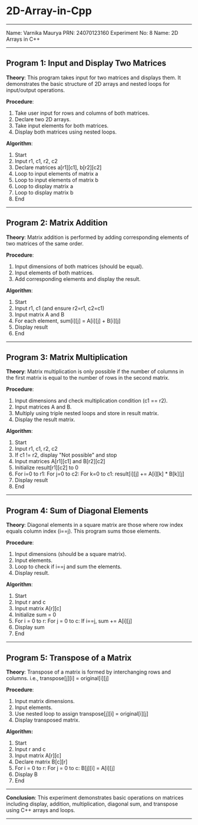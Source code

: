 # 2D-Array-in-Cpp
****************************************************
Name: Varnika Maurya
PRN: 24070123160
Experiment No: 8
Name: 2D Arrays in C++
****************************************************

Program 1: Input and Display Two Matrices
-----------------------------------------
**Theory**:
This program takes input for two matrices and displays them. It demonstrates the basic structure of 2D arrays and nested loops for input/output operations.

**Procedure**:
1. Take user input for rows and columns of both matrices.
2. Declare two 2D arrays.
3. Take input elements for both matrices.
4. Display both matrices using nested loops.

**Algorithm**:
1. Start
2. Input r1, c1, r2, c2
3. Declare matrices a[r1][c1], b[r2][c2]
4. Loop to input elements of matrix a
5. Loop to input elements of matrix b
6. Loop to display matrix a
7. Loop to display matrix b
8. End

----------------------------------------------------

Program 2: Matrix Addition
--------------------------
**Theory**:
Matrix addition is performed by adding corresponding elements of two matrices of the same order.

**Procedure**:
1. Input dimensions of both matrices (should be equal).
2. Input elements of both matrices.
3. Add corresponding elements and display the result.

**Algorithm**:
1. Start
2. Input r1, c1 (and ensure r2=r1, c2=c1)
3. Input matrix A and B
4. For each element, sum[i][j] = A[i][j] + B[i][j]
5. Display result
6. End

----------------------------------------------------

Program 3: Matrix Multiplication
--------------------------------
**Theory**:
Matrix multiplication is only possible if the number of columns in the first matrix is equal to the number of rows in the second matrix.

**Procedure**:
1. Input dimensions and check multiplication condition (c1 == r2).
2. Input matrices A and B.
3. Multiply using triple nested loops and store in result matrix.
4. Display the result matrix.

**Algorithm**:
1. Start
2. Input r1, c1, r2, c2
3. If c1 != r2, display "Not possible" and stop
4. Input matrices A[r1][c1] and B[r2][c2]
5. Initialize result[r1][c2] to 0
6. For i=0 to r1:
      For j=0 to c2:
          For k=0 to c1:
              result[i][j] += A[i][k] * B[k][j]
7. Display result
8. End

----------------------------------------------------

Program 4: Sum of Diagonal Elements
-----------------------------------
**Theory**:
Diagonal elements in a square matrix are those where row index equals column index (i==j). This program sums those elements.

**Procedure**:
1. Input dimensions (should be a square matrix).
2. Input elements.
3. Loop to check if i==j and sum the elements.
4. Display result.

**Algorithm**:
1. Start
2. Input r and c
3. Input matrix A[r][c]
4. Initialize sum = 0
5. For i = 0 to r:
     For j = 0 to c:
         If i==j, sum += A[i][j]
6. Display sum
7. End

----------------------------------------------------

Program 5: Transpose of a Matrix
--------------------------------
**Theory**:
Transpose of a matrix is formed by interchanging rows and columns. i.e., transpose[j][i] = original[i][j]

**Procedure**:
1. Input matrix dimensions.
2. Input elements.
3. Use nested loop to assign transpose[j][i] = original[i][j]
4. Display transposed matrix.

**Algorithm:**
1. Start
2. Input r and c
3. Input matrix A[r][c]
4. Declare matrix B[c][r]
5. For i = 0 to r:
     For j = 0 to c:
         B[j][i] = A[i][j]
6. Display B
7. End

----------------------------------------------------
**Conclusion**:
This experiment demonstrates basic operations on matrices including display, addition, multiplication, diagonal sum, and transpose using C++ arrays and loops.

****************************************************
